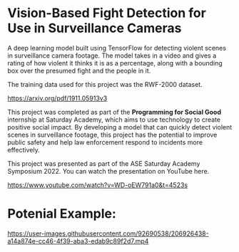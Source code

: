 # Vision-Based Fight Detection for Use in Surveillance Cameras

A deep learning model built using TensorFlow for detecting violent scenes in surveillance camera footage. The model takes in a video and gives a rating of how violent it thinks it is as a percentage, along with a bounding box over the presumed fight and the people in it.

The training data used for this project was the RWF-2000 dataset.

https://arxiv.org/pdf/1911.05913v3

This project was completed as part of the <b>Programming for Social Good</b> internship at Saturday Academy, which aims to use technology to create positive social impact. By developing a model that can quickly detect violent scenes in surveillance footage, this project has the potential to improve public safety and help law enforcement respond to incidents more effectively.

This project was presented as part of the ASE Saturday Academy Symposium 2022. You can watch the presentation on YouTube here.

https://www.youtube.com/watch?v=WD-oEW791a0&t=4523s


# Potenial Example:

https://user-images.githubusercontent.com/92690538/206926438-a14a874e-cc46-4f39-aba3-edab9c89f2d7.mp4

